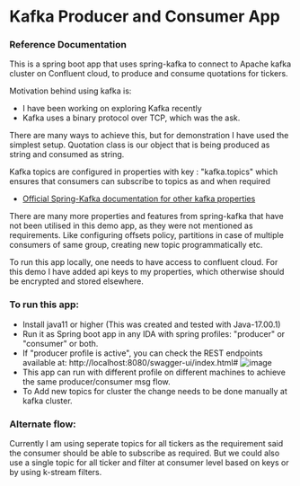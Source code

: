 # Kafka Producer and Consumer App

### Reference Documentation
This is a spring boot app that uses spring-kafka to connect to Apache kafka cluster on Confluent cloud,
to produce and consume quotations for tickers.

Motivation behind using kafka is:
* I have been working on exploring Kafka recently
* Kafka uses a binary protocol over TCP, which was the ask.

There are many ways to achieve this, but for demonstration I have used the simplest setup.
Quotation class is our object that is being produced as string and consumed as string.

Kafka topics are configured in properties with key : "kafka.topics" which ensures that consumers can subscribe to topics as and when required
* [Official Spring-Kafka documentation for other kafka properties](https://docs.spring.io/spring-kafka/reference/html/#reference)

There are many more properties and features from spring-kafka that have not been utilised in this demo app, as they were not mentioned as requirements.
Like configuring offsets policy, partitions in case of multiple consumers of same group, creating new topic programmatically etc. 

To run this app locally, one needs to have access to confluent cloud.
For this demo I have added api keys to my properties, which otherwise should be encrypted and stored elsewhere.

### To run this app:
* Install java11 or higher (This was created and tested with Java-17.00.1)
* Run it as Spring boot app in any IDA with spring profiles: "producer" or "consumer" or both.
* If "producer profile is active", you can check the REST endpoints available at: http://localhost:8080/swagger-ui/index.html#
![image](https://user-images.githubusercontent.com/13507690/162608370-ab6a3867-d76d-4373-9ea2-ed9cc7af3181.png)
* This app can run with different profile on different machines to achieve the same producer/consumer msg flow.
* To Add new topics for cluster the change needs to be done manually at kafka cluster.

### Alternate flow:
Currently I am using seperate topics for all tickers as the requirement said the consumer should be able to subscribe as required. But we could also use a single topic for all ticker and filter at consumer level based on keys or by using k-stream filters.
 
    
